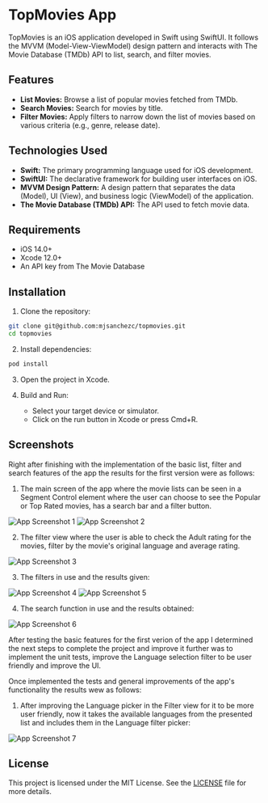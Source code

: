 
# TopMovies App

TopMovies is an iOS application developed in Swift using SwiftUI. It follows the MVVM (Model-View-ViewModel) design pattern and interacts with The Movie Database (TMDb) API to list, search, and filter movies.


## Features

- **List Movies:** Browse a list of popular movies fetched from TMDb.
- **Search Movies:** Search for movies by title.
- **Filter Movies:** Apply filters to narrow down the list of movies based on various criteria (e.g., genre, release date).


## Technologies Used

- **Swift:** The primary programming language used for iOS development.
- **SwiftUI:** The declarative framework for building user interfaces on iOS.
- **MVVM Design Pattern:** A design pattern that separates the data (Model), UI (View), and business logic (ViewModel) of the application.
- **The Movie Database (TMDb) API:** The API used to fetch movie data.


## Requirements

- iOS 14.0+
- Xcode 12.0+
- An API key from The Movie Database


## Installation

1. Clone the repository:

```bash
git clone git@github.com:mjsanchezc/topmovies.git
cd topmovies
```
    
2. Install dependencies:
```bash
pod install
```

3. Open the project in Xcode.

4. Build and Run:

    - Select your target device or simulator.
    - Click on the run button in Xcode or press Cmd+R.


## Screenshots

Right after finishing with the implementation of the basic list, filter and search features of the app the results for the first version were as follows:

1. The main screen of the app where the movie lists can be seen in a Segment Control element where the user can choose to see the Popular or Top Rated movies, has a search bar and a filter button.

![App Screenshot 1](PNGs/basic1.png)
![App Screenshot 2](PNGs/basic2.png)

2. The filter view where the user is able to check the Adult rating for the movies, filter by the movie's original language and average rating.

![App Screenshot 3](PNGs/basic3.png)

3. The filters in use and the results given:

![App Screenshot 4](PNGs/basic4.png)
![App Screenshot 5](PNGs/basic5.png)

4. The search function in use and the results obtained:

![App Screenshot 6](PNGs/basic6.png)


After testing the basic features for the first verion of the app I determined the next steps to complete the project and improve it further was to implement the unit tests, improve the Language selection filter to be user friendly and improve the UI.

Once implemented the tests and general improvements of the app's functionality the results wew as follows:

1. After improving the Language picker in the Filter view for it to be more user friendly, now it takes the available languages from the presented list and includes them in the Language filter picker:

![App Screenshot 7](PNGs/done1.png)


## License

This project is licensed under the MIT License. See the [LICENSE](https://opensource.org/license/mit) file for more details.


